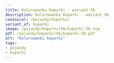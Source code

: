 ```yaml
---
title: Kolorowanka Koparki - wariant 56
description: Kolorowanka Koparki - wariant 56
canonical: /pojazdy/koparki/
variant_of: koparki
image: /pojazdy/koparki/56/koparki-56.svg
pdf: /pojazdy/koparki/56/koparki-56.pdf
alt: "Kolorowanki koparki"
tags:
- pojazdy
- koparki
---
```

